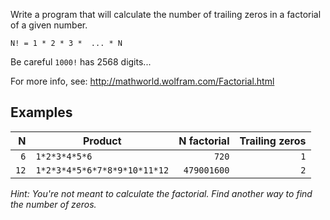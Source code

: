 Write a program that will calculate the number of trailing zeros in a factorial of a given number.

`N! = 1 * 2 * 3 *  ... * N`

Be careful `1000!` has 2568 digits...

For more info, see: http://mathworld.wolfram.com/Factorial.html 

## Examples

|    N | Product                      | N factorial | Trailing zeros
| ---: | ---------------------------- | ----------: | --------------:
|  `6` | `1*2*3*4*5*6`                |       `720` |            `1`
| `12` | `1*2*3*4*5*6*7*8*9*10*11*12` | `479001600` |            `2`


*Hint: You're not meant to calculate the factorial. Find another way to find the number of zeros.*

